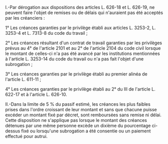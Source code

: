   

I.-Par dérogation aux dispositions des articles L. 626-18 et L. 626-19, ne peuvent faire l'objet de remises ou de délais qui n'auraient pas été acceptés par les créanciers :


1° Les créances garanties par le privilège établi aux articles L. 3253-2, L. 3253-4 et L. 7313-8 du code du travail ;


2° Les créances résultant d'un contrat de travail garanties par les privilèges prévus au 4° de l'article 2101 et au 2° de l'article 2104 du code civil lorsque le montant de celles-ci n'a pas été avancé par les institutions mentionnées à l'article L. 3253-14 du code du travail ou n'a pas fait l'objet d'une subrogation ;


3° Les créances garanties par le privilège établi au premier alinéa de l'article L. 611-11 ;


4° Les créances garanties par le privilège établi au 2° du III de l'article L. 622-17 et à l'article L. 626-10.


II.-Dans la limite de 5 % du passif estimé, les créances les plus faibles prises dans l'ordre croissant de leur montant et sans que chacune puisse excéder un montant fixé par décret, sont remboursées sans remise ni délai. Cette disposition ne s'applique pas lorsque le montant des créances détenues par une même personne excède un dixième du pourcentage ci-dessus fixé ou lorsqu'une subrogation a été consentie ou un paiement effectué pour autrui.


  

